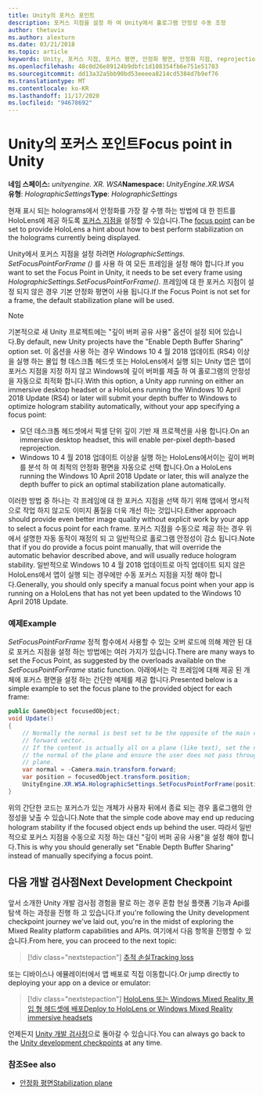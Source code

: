 ```yaml
---
title: Unity의 포커스 포인트
description: 포커스 지점을 설정 하 여 Unity에서 홀로그램 안정성 수동 조정
author: thetuvix
ms.author: alexturn
ms.date: 03/21/2018
ms.topic: article
keywords: Unity, 포커스 지점, 포커스 평면, 안정화 평면, 안정화 지점, reprojection, LSR, 깊이 버퍼, 혼합 현실 헤드셋, windows mixed reality 헤드셋, 가상 현실 헤드셋
ms.openlocfilehash: 48c0d26e89124b9dbfc1d108354fb6e751e51783
ms.sourcegitcommit: dd13a32a5bb90bd53eeeea8214cd5384d7b9ef76
ms.translationtype: MT
ms.contentlocale: ko-KR
ms.lasthandoff: 11/17/2020
ms.locfileid: "94678692"
---
```

# <a name="focus-point-in-unity"></a><span data-ttu-id="98308-104">Unity의 포커스 포인트</span><span class="sxs-lookup"><span data-stu-id="98308-104">Focus point in Unity</span></span>

<span data-ttu-id="98308-105">**네임 스페이스:** *unityengine. XR. WSA*</span><span class="sxs-lookup"><span data-stu-id="98308-105">**Namespace:** *UnityEngine.XR.WSA*</span></span><br>
<span data-ttu-id="98308-106">**유형**: *HolographicSettings*</span><span class="sxs-lookup"><span data-stu-id="98308-106">**Type**: *HolographicSettings*</span></span>

<span data-ttu-id="98308-107">현재 표시 되는 holograms에서 안정화를 가장 잘 수행 하는 방법에 대 한 힌트를 HoloLens에 제공 하도록 [포커스 지점을](../platform-capabilities-and-apis/hologram-stability.md#reprojection) 설정할 수 있습니다.</span><span class="sxs-lookup"><span data-stu-id="98308-107">The [focus point](../platform-capabilities-and-apis/hologram-stability.md#reprojection) can be set to provide HoloLens a hint about how to best perform stabilization on the holograms currently being displayed.</span></span>

<span data-ttu-id="98308-108">Unity에서 포커스 지점을 설정 하려면 *HolographicSettings. SetFocusPointForFrame ()* 를 사용 하 여 모든 프레임을 설정 해야 합니다.</span><span class="sxs-lookup"><span data-stu-id="98308-108">If you want to set the Focus Point in Unity, it needs to be set every frame using *HolographicSettings.SetFocusPointForFrame()*.</span></span> <span data-ttu-id="98308-109">프레임에 대 한 포커스 지점이 설정 되지 않은 경우 기본 안정화 평면이 사용 됩니다.</span><span class="sxs-lookup"><span data-stu-id="98308-109">If the Focus Point is not set for a frame, the default stabilization plane will be used.</span></span>

> [!NOTE]
> <span data-ttu-id="98308-110">기본적으로 새 Unity 프로젝트에는 "깊이 버퍼 공유 사용" 옵션이 설정 되어 있습니다.</span><span class="sxs-lookup"><span data-stu-id="98308-110">By default, new Unity projects have the "Enable Depth Buffer Sharing" option set.</span></span>  <span data-ttu-id="98308-111">이 옵션을 사용 하는 경우 Windows 10 4 월 2018 업데이트 (RS4) 이상을 실행 하는 몰입 형 데스크톱 헤드셋 또는 HoloLens에서 실행 되는 Unity 앱은 앱이 포커스 지점을 지정 하지 않고 Windows에 깊이 버퍼를 제출 하 여 홀로그램의 안정성을 자동으로 최적화 합니다.</span><span class="sxs-lookup"><span data-stu-id="98308-111">With this option, a Unity app running on either an immersive desktop headset or a HoloLens running the Windows 10 April 2018 Update (RS4) or later will submit your depth buffer to Windows to optimize hologram stability automatically, without your app specifying a focus point:</span></span>
> * <span data-ttu-id="98308-112">모던 데스크톱 헤드셋에서 픽셀 단위 깊이 기반 재 프로젝션을 사용 합니다.</span><span class="sxs-lookup"><span data-stu-id="98308-112">On an immersive desktop headset, this will enable per-pixel depth-based reprojection.</span></span>
> * <span data-ttu-id="98308-113">Windows 10 4 월 2018 업데이트 이상을 실행 하는 HoloLens에서이는 깊이 버퍼를 분석 하 여 최적의 안정화 평면을 자동으로 선택 합니다.</span><span class="sxs-lookup"><span data-stu-id="98308-113">On a HoloLens running the Windows 10 April 2018 Update or later, this will analyze the depth buffer to pick an optimal stabilization plane automatically.</span></span>
>
> <span data-ttu-id="98308-114">이러한 방법 중 하나는 각 프레임에 대 한 포커스 지점을 선택 하기 위해 앱에서 명시적으로 작업 하지 않고도 이미지 품질을 더욱 개선 하는 것입니다.</span><span class="sxs-lookup"><span data-stu-id="98308-114">Either approach should provide even better image quality without explicit work by your app to select a focus point for each frame.</span></span>  <span data-ttu-id="98308-115">포커스 지점을 수동으로 제공 하는 경우 위에서 설명한 자동 동작이 재정의 되 고 일반적으로 홀로그램 안정성이 감소 됩니다.</span><span class="sxs-lookup"><span data-stu-id="98308-115">Note that if you do provide a focus point manually, that will override the automatic behavior described above, and will usually reduce hologram stability.</span></span>  <span data-ttu-id="98308-116">일반적으로 Windows 10 4 월 2018 업데이트로 아직 업데이트 되지 않은 HoloLens에서 앱이 실행 되는 경우에만 수동 포커스 지점을 지정 해야 합니다.</span><span class="sxs-lookup"><span data-stu-id="98308-116">Generally, you should only specify a manual focus point when your app is running on a HoloLens that has not yet been updated to the Windows 10 April 2018 Update.</span></span>

### <a name="example"></a><span data-ttu-id="98308-117">예제</span><span class="sxs-lookup"><span data-stu-id="98308-117">Example</span></span>

<span data-ttu-id="98308-118">*SetFocusPointForFrame* 정적 함수에서 사용할 수 있는 오버 로드에 의해 제안 된 대로 포커스 지점을 설정 하는 방법에는 여러 가지가 있습니다.</span><span class="sxs-lookup"><span data-stu-id="98308-118">There are many ways to set the Focus Point, as suggested by the overloads available on the *SetFocusPointForFrame* static function.</span></span> <span data-ttu-id="98308-119">아래에서는 각 프레임에 대해 제공 된 개체에 포커스 평면을 설정 하는 간단한 예제를 제공 합니다.</span><span class="sxs-lookup"><span data-stu-id="98308-119">Presented below is a simple example to set the focus plane to the provided object for each frame:</span></span>

```cs
public GameObject focusedObject;
void Update()
{
    // Normally the normal is best set to be the opposite of the main camera's
    // forward vector.
    // If the content is actually all on a plane (like text), set the normal to
    // the normal of the plane and ensure the user does not pass through the
    // plane.
    var normal = -Camera.main.transform.forward;     
    var position = focusedObject.transform.position;
    UnityEngine.XR.WSA.HolographicSettings.SetFocusPointForFrame(position, normal);
}
```

<span data-ttu-id="98308-120">위의 간단한 코드는 포커스가 있는 개체가 사용자 뒤에서 종료 되는 경우 홀로그램의 안정성을 낮출 수 있습니다.</span><span class="sxs-lookup"><span data-stu-id="98308-120">Note that the simple code above may end up reducing hologram stability if the focused object ends up behind the user.</span></span>  <span data-ttu-id="98308-121">따라서 일반적으로 포커스 지점을 수동으로 지정 하는 대신 "깊이 버퍼 공유 사용"을 설정 해야 합니다.</span><span class="sxs-lookup"><span data-stu-id="98308-121">This is why you should generally set "Enable Depth Buffer Sharing" instead of manually specifying a focus point.</span></span>

## <a name="next-development-checkpoint"></a><span data-ttu-id="98308-122">다음 개발 검사점</span><span class="sxs-lookup"><span data-stu-id="98308-122">Next Development Checkpoint</span></span>

<span data-ttu-id="98308-123">앞서 소개한 Unity 개발 검사점 경험을 팔로 하는 경우 혼합 현실 플랫폼 기능과 Api를 탐색 하는 과정을 진행 하 고 있습니다.</span><span class="sxs-lookup"><span data-stu-id="98308-123">If you're following the Unity development checkpoint journey we've laid out, you're in the midst of exploring the Mixed Reality platform capabilities and APIs.</span></span> <span data-ttu-id="98308-124">여기에서 다음 항목을 진행할 수 있습니다.</span><span class="sxs-lookup"><span data-stu-id="98308-124">From here, you can proceed to the next topic:</span></span>

> [!div class="nextstepaction"]
> [<span data-ttu-id="98308-125">추적 손실</span><span class="sxs-lookup"><span data-stu-id="98308-125">Tracking loss</span></span>](tracking-loss-in-unity.md)

<span data-ttu-id="98308-126">또는 디바이스나 에뮬레이터에서 앱 배포로 직접 이동합니다.</span><span class="sxs-lookup"><span data-stu-id="98308-126">Or jump directly to deploying your app on a device or emulator:</span></span>

> [!div class="nextstepaction"]
> [<span data-ttu-id="98308-127">HoloLens 또는 Windows Mixed Reality 몰입 형 헤드셋에 배포</span><span class="sxs-lookup"><span data-stu-id="98308-127">Deploy to HoloLens or Windows Mixed Reality immersive headsets</span></span>](../platform-capabilities-and-apis/using-visual-studio.md)

<span data-ttu-id="98308-128">언제든지 [Unity 개발 검사점](unity-development-overview.md#3-platform-capabilities-and-apis)으로 돌아갈 수 있습니다.</span><span class="sxs-lookup"><span data-stu-id="98308-128">You can always go back to the [Unity development checkpoints](unity-development-overview.md#3-platform-capabilities-and-apis) at any time.</span></span>

### <a name="see-also"></a><span data-ttu-id="98308-129">참조</span><span class="sxs-lookup"><span data-stu-id="98308-129">See also</span></span>
* [<span data-ttu-id="98308-130">안정화 평면</span><span class="sxs-lookup"><span data-stu-id="98308-130">Stabilization plane</span></span>](../platform-capabilities-and-apis/hologram-stability.md#reprojection)
